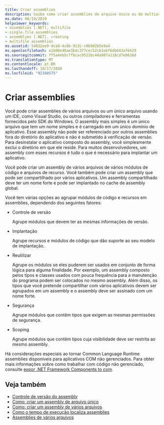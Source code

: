 ```yaml
---
title: Criar assemblies
description: Saiba como criar assemblies de arquivo único ou de multiarquivos usando um IDE, como o Visual Studio, ou os compiladores e ferramentas fornecidos pelo SDK do Windows.
ms.date: 08/19/2019
helpviewer_keywords:
- assemblies [.NET], multifile
- single-file assemblies
- assemblies [.NET], creating
- multifile assemblies
ms.assetid: 54832ee9-dca8-4c8b-913c-c0b9d265e9a4
ms.openlocfilehash: e1b08e40ae3b4c377cec52cb1ebf6db643af6429
ms.sourcegitcommit: ff5a4eb5cffbcac9521bc44a907a118cd7e8638d
ms.translationtype: MT
ms.contentlocale: pt-BR
ms.lasthandoff: 10/17/2020
ms.locfileid: "92160575"
---
```

# <a name="create-assemblies"></a>Criar assemblies

Você pode criar assemblies de vários arquivos ou um único arquivo usando um IDE, como Visual Studio, ou outros compiladores e ferramentas fornecidos pelo SDK do Windows. O assembly mais simples é um único arquivo que tem um nome simples e é carregado em um único domínio de aplicativo. Esse assembly não pode ser referenciado por outros assemblies fora do diretório do aplicativo e não é submetido à verificação de versão. Para desinstalar o aplicativo composto do assembly, você simplesmente exclui o diretório em que ele reside. Para muitos desenvolvedores, um assembly com esses recursos é tudo o que é necessário para implantar um aplicativo.

Você pode criar um assembly de vários arquivos de vários módulos de código e arquivos de recurso. Você também pode criar um assembly que pode ser compartilhado por vários aplicativos. Um assembly compartilhado deve ter um nome forte e pode ser implantado no cache de assembly global.

Você tem várias opções ao agrupar módulos de código e recursos em assemblies, dependendo dos seguintes fatores:

- Controle de versão

     Agrupe módulos que devem ter as mesmas informações de versão.

- Implantação

     Agrupe recursos e módulos de código que dão suporte ao seu modelo de implantação.

- Reutilizar

     Agrupe os módulos se eles puderem ser usados em conjunto de forma lógica para alguma finalidade. Por exemplo, um assembly composto pelos tipos e classes usados com pouca frequência para a manutenção do programa podem ser colocados no mesmo assembly. Além disso, os tipos que você pretende compartilhar com vários aplicativos devem ser agrupados em um assembly e o assembly deve ser assinado com um nome forte.

- Segurança

     Agrupe módulos que contêm tipos que exigem as mesmas permissões de segurança.

- Scoping

     Agrupe módulos que contêm tipos cuja visibilidade deve ser restrita ao mesmo assembly.

Há considerações especiais ao tornar Common Language Runtime assemblies disponíveis para aplicativos COM não gerenciados. Para obter mais informações sobre como trabalhar com código não gerenciado, consulte [expor .NET Framework Components to com](../../framework/interop/exposing-dotnet-components-to-com.md).

## <a name="see-also"></a>Veja também

- [Controle de versão do assembly](versioning.md)
- [Como: criar um assembly de arquivo único](../../framework/app-domains/build-single-file-assembly.md)
- [Como: criar um assembly de vários arquivos](../../framework/app-domains/build-multifile-assembly.md)
- [Como o tempo de execução localiza assemblies](../../framework/deployment/how-the-runtime-locates-assemblies.md)
- [Assemblies de vários arquivos](../../framework/app-domains/multifile-assemblies.md)
